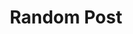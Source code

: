 ---
  title: Random Post
  url: posts/random/
  banner: //source.unsplash.com/user/pankajpatel/likes/1024x400
---